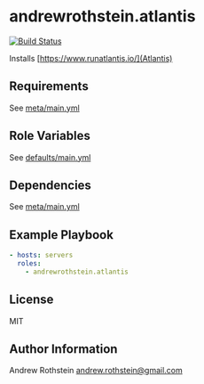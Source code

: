 andrewrothstein.atlantis
=========
[![Build Status](https://travis-ci.org/andrewrothstein/ansible-atlantis.svg?branch=master)](https://travis-ci.org/andrewrothstein/ansible-atlantis)

Installs [https://www.runatlantis.io/](Atlantis)

Requirements
------------

See [meta/main.yml](meta/main.yml)

Role Variables
--------------

See [defaults/main.yml](defaults/main.yml)

Dependencies
------------

See [meta/main.yml](meta/main.yml)

Example Playbook
----------------

```yml
- hosts: servers
  roles:
    - andrewrothstein.atlantis
```

License
-------

MIT

Author Information
------------------

Andrew Rothstein <andrew.rothstein@gmail.com>
